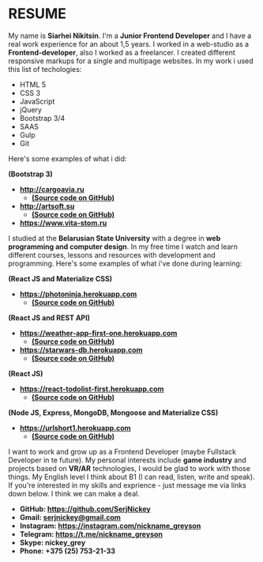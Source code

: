 # RESUME
My name is **Siarhei Nikitsin**. I'm a **Junior Frontend Developer** and I have a real work experience for an about 1,5 years. I worked in a web-studio as a **Frontend-developer**,
also I worked as a freelancer. I created different responsive markups for a single and multipage websites. In my work i used this list of techologies:

* HTML 5
* CSS 3
* JavaScript
* jQuery
* Bootstrap 3/4
* SAAS
* Gulp
* Git

Here's some examples of what i did:

**(Bootstrap 3)**
- **http://cargoavia.ru**
  - [**(Source code on GitHub)**](https://github.com/SerjNickey/cargoavia-2017)
- **http://artsoft.su**
  - [**(Source code on GitHub)**](https://github.com/SerjNickey/artsoft-2018)
- **https://www.vita-stom.ru**

I studied at the **Belarusian State University** with a degree in **web programming and computer design**. 
In my free time I watch and learn different courses, lessons and resources with development and programming. 
Here's some examples of what i've done during learning:

**(React JS and Materialize CSS)**
- **https://photoninja.herokuapp.com**
  - [**(Source code on GitHub)**](https://github.com/SerjNickey/PhotoNinja)

**(React JS and REST API)**
- **https://weather-app-first-one.herokuapp.com**
  - [**(Source code on GitHub)**](https://github.com/SerjNickey/Weather-App-First-One)
- **https://starwars-db.herokuapp.com**
  - [**(Source code on GitHub)**](https://github.com/SerjNickey/star-wars-db)

**(React JS)**
- **https://react-todolist-first.herokuapp.com**
  - [**(Source code on GitHub)**](https://github.com/SerjNickey/react-profdev-todolist)

**(Node JS, Express, MongoDB, Mongoose and Materialize CSS)**
- **https://urlshort1.herokuapp.com**
  - [**(Source code on GitHub)**](https://github.com/SerjNickey/url-shortener)

I want to work and grow up as a Frontend Developer (maybe Fullstack Developer in te future). 
My personal interests include **game industry** and projects based on **VR/AR** technologies, I would be glad to work with those things.
My English level I think about B1 (I can read, listen, write and speak). 
If you're interested in my skills and exprience - just message me via links down below. I think we can make a deal. 

- **GitHub: https://github.com/SerjNickey**
- **Gmail: serjnickey@gmail.com**
- **Instagram: https://instagram.com/nickname_greyson**
- **Telegram: https://t.me/nickname_greyson**
- **Skype: nickey_grey**
- **Phone: +375 (25) 753-21-33**
